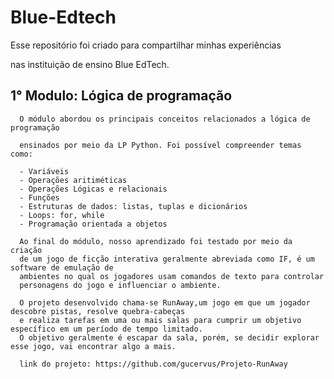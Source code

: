 # Blue-Edtech
  Esse repositório foi criado para compartilhar minhas experiências 
  
  nas instituição de ensino Blue EdTech.
  
  ## 1° Modulo: Lógica de programação
  
      O módulo abordou os principais conceitos relacionados a lógica de programação
      
      ensinados por meio da LP Python. Foi possível compreender temas como:
      
      - Variáveis
      - Operações aritiméticas
      - Operações Lógicas e relacionais
      - Funções
      - Estruturas de dados: listas, tuplas e dicionários
      - Loops: for, while
      - Programação orientada a objetos
      
      Ao final do módulo, nosso aprendizado foi testado por meio da criação
      de um jogo de ficção interativa geralmente abreviada como IF, é um software de emulação de
      ambientes no qual os jogadores usam comandos de texto para controlar
      personagens do jogo e influenciar o ambiente.
      
      O projeto desenvolvido chama-se RunAway,um jogo em que um jogador descobre pistas, resolve quebra-cabeças
      e realiza tarefas em uma ou mais salas para cumprir um objetivo específico em um período de tempo limitado. 
      O objetivo geralmente é escapar da sala, porém, se decidir explorar esse jogo, vai encontrar algo a mais.
      
      link do projeto: https://github.com/gucervus/Projeto-RunAway
